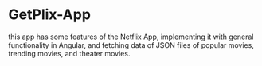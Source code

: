 # GetPlix-App
this app has some features of the Netflix App, implementing it with general functionality in Angular, and fetching data of JSON files of popular movies, trending movies, and theater movies.  
